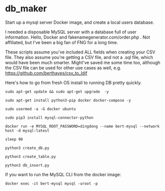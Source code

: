# db_maker
 Start up a mysql server Docker image, and create a local users database.

I needed a disposable MySQL server with a database full of user information.  Hello, Docker and fakenamegenerator.com/order.php .  Not affiliated, but I've been a big fan of FNG for a long time.  

These scripts assume you've included ALL fields when creating your CSV file.  They also assume you're getting a CSV file, and not a .sql file, which would have been much smarter.  Might've saved me some time too, although the CSV file can be used for other use cases as well, e.g. https://github.com/berthayes/csv_to_ldif

Here's how to go from fresh OS install to running DB pretty quickly.

```
sudo apt-get update && sudo apt-get upgrade  -y
```
```
sudo apt-get install python3-pip docker docker-compose -y
```

```
sudo usermod -a -G docker ubuntu
```
```
sudo pip3 install mysql-connector-python
```
```
docker run -e MYSQL_ROOT_PASSWORD=dingdong --name bert-mysql --network host -d mysql:latest
```
```
sleep 90
```
```
python3 create_db.py
```
```
python3 create_table.py
```
```
python3 db_insert.py
```

If you want to run the MySQL CLI from the docker image:
```
docker exec -it bert-mysql mysql -uroot -p
```




